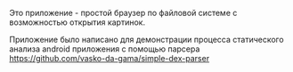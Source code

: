 Это приложение - простой браузер по файловой системе с возможностью открытия картинок.

Приложение было написано для демонстрации процесса статического анализа android приложения с помощью парсера https://github.com/vasko-da-gama/simple-dex-parser
